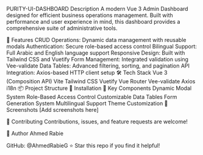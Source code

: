 PURITY-UI-DASHBOARD
Description
A modern Vue 3 Admin Dashboard designed for efficient business operations management. Built with performance and user experience in mind, this dashboard provides a comprehensive suite of administrative tools.

🚀 Features
CRUD Operations: Dynamic data management with reusable modals
Authentication: Secure role-based access control
Bilingual Support: Full Arabic and English language support
Responsive Design: Built with Tailwind CSS and Vuetify
Form Management: Integrated validation using Vee-validate
Data Tables: Advanced filtering, sorting, and pagination
API Integration: Axios-based HTTP client setup
🛠 Tech Stack
Vue 3 (Composition API)
Vite
Tailwind CSS
Vuetify
Vue Router
Vee-validate
Axios
i18n
📦 Project Structure
🔧 Installation
🌟 Key Components
Dynamic Modal System
Role-Based Access Control
Customizable Data Tables
Form Generation System
Multilingual Support
Theme Customization
📱 Screenshots
[Add screenshots here]

🤝 Contributing
Contributions, issues, and feature requests are welcome!

👤 Author
Ahmed Rabie

GitHub: @AhmedRabieG
⭐️ Star this repo if you find it helpful!

